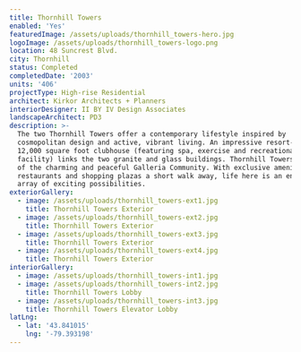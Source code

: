 ```yaml
---
title: Thornhill Towers
enabled: 'Yes'
featuredImage: /assets/uploads/thornhill_towers-hero.jpg
logoImage: /assets/uploads/thornhill_towers-logo.png
location: 48 Suncrest Blvd.
city: Thornhill
status: Completed
completedDate: '2003'
units: '406'
projectType: High-rise Residential
architect: Kirkor Architects + Planners
interiorDesigner: II BY IV Design Associates
landscapeArchitect: PD3
description: >-
  The two Thornhill Towers offer a contemporary lifestyle inspired by
  cosmopolitan design and active, vibrant living. An impressive resort-style
  12,000 square foot clubhouse (featuring spa, exercise and recreational
  facility) links the two granite and glass buildings. Thornhill Towers are part
  of the charming and peaceful Galleria Community. With exclusive amenities,
  restaurants and shopping plazas a short walk away, life here is an endless
  array of exciting possibilities.
exteriorGallery:
  - image: /assets/uploads/thornhill_towers-ext1.jpg
    title: Thornhill Towers Exterior
  - image: /assets/uploads/thornhill_towers-ext2.jpg
    title: Thornhill Towers Exterior
  - image: /assets/uploads/thornhill_towers-ext3.jpg
    title: Thornhill Towers Exterior
  - image: /assets/uploads/thornhill_towers-ext4.jpg
    title: Thornhill Towers Exterior
interiorGallery:
  - image: /assets/uploads/thornhill_towers-int1.jpg
  - image: /assets/uploads/thornhill_towers-int2.jpg
    title: Thornhill Towers Lobby
  - image: /assets/uploads/thornhill_towers-int3.jpg
    title: Thornhill Towers Elevator Lobby
latLng:
  - lat: '43.841015'
    lng: '-79.393198'
---
```


